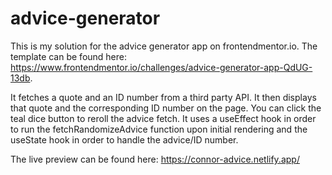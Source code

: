 # advice-generator
This is my solution for the advice generator app on frontendmentor.io. The template can be found here: https://www.frontendmentor.io/challenges/advice-generator-app-QdUG-13db.

It fetches a quote and an ID number from a third party API. It then displays that quote and the corresponding ID number on the page. You can click the teal dice button to reroll the advice fetch. It uses a useEffect hook in order to run the fetchRandomizeAdvice function upon initial rendering and the useState hook in order to handle the advice/ID number. 

The live preview can be found here: https://connor-advice.netlify.app/